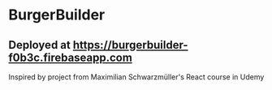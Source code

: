 # BurgerBuilder

## Deployed at https://burgerbuilder-f0b3c.firebaseapp.com

Inspired by project from Maximilian Schwarzmüller's React course in Udemy